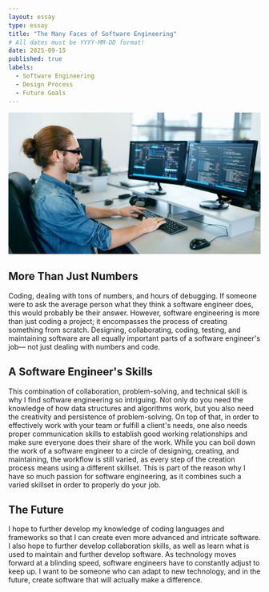 ```yaml
---
layout: essay
type: essay
title: "The Many Faces of Software Engineering"
# All dates must be YYYY-MM-DD format!
date: 2025-09-15
published: true
labels:
  - Software Engineering
  - Design Process
  - Future Goals
---
```


<img src="../img/softwareEngineer.jpg">

## More Than Just Numbers

Coding, dealing with tons of numbers, and hours of debugging. If someone were to ask the average person what they think a software engineer does, this would probably be their answer. However, software engineering is more than just coding a project; it encompasses the process of creating something from scratch. Designing, collaborating, coding, testing, and maintaining software are all equally important parts of a software engineer's job— not just dealing with numbers and code. 


## A Software Engineer's Skills

This combination of collaboration, problem-solving, and technical skill is why I find software engineering so intriguing. Not only do you need the knowledge of how data structures and algorithms work, but you also need the creativity and persistence of problem-solving. On top of that, in order to effectively work with your team or fulfill a client's needs, one also needs proper communication skills to establish good working relationships and make sure everyone does their share of the work. While you can boil down the work of a software engineer to a circle of designing, creating, and maintaining, the workflow is still varied, as every step of the creation process means using a different skillset. This is part of the reason why I have so much passion for software engineering, as it combines such a varied skillset in order to properly do your job.

## The Future
I hope to further develop my knowledge of coding languages and frameworks so that I can create even more advanced and intricate software. I also hope to further develop collaboration skills, as well as learn what is used to maintain and further develop software. As technology moves forward at a blinding speed, software engineers have to constantly adjust to keep up. I want to be someone who can adapt to new technology, and in the future, create software that will actually make a difference.





